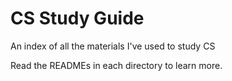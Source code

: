 # CS Study Guide
An index of all the materials I've used to study CS

Read the READMEs in each directory to learn more.